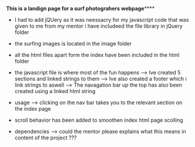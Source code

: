********This is a landign page for a surf photograhers webpage************

* I had to add jQUery as it was neessacry for my javascript code that was given 
  to me from my mentor i have includeed the file library in jQuery folder
  
* the surfing images is located in the image folder

* all the html files apart form the index have been included in the 
  html folder 

* the javascript file is where most of the fun happens 
	--> Ive created 5 sections and linked strings to them 
	--> Ive also created a footer which i link strings to aswell
	--> The navagation bar up the top has also been created using a linked html string 

* usage 
	--> clicking on the nav  bar takes you to the relevant section on the index page  
 

* scroll behavior has been added to smoothen index html page scolling 
* dependencies 
	--> could the mentor please explains what this means in content of the project ???
